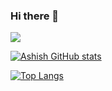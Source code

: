 ### Hi there 👋

![](https://komarev.com/ghpvc/?username=ashish-kamboj&style=flat-square)

[![Ashish GitHub stats](https://github-readme-stats.vercel.app/api?username=ashish-kamboj&theme=default&show_icons=true&hide=issues,contribs)](https://github.com/ashish-kamboj/github-readme-stats)

[![Top Langs](https://github-readme-stats.vercel.app/api/top-langs/?username=ashish-kamboj&layout=compact)](https://github.com/ashish-kamboj/github-readme-stats)

<!--
**ashish-kamboj/ashish-kamboj** is a ✨ _special_ ✨ repository because its `README.md` (this file) appears on your GitHub profile.

Here are some ideas to get you started:

- 🔭 I’m currently working on ...
- 🌱 I’m currently learning ...
- 👯 I’m looking to collaborate on ...
- 🤔 I’m looking for help with ...
- 💬 Ask me about ...
- 📫 How to reach me: ...
- 😄 Pronouns: ...
- ⚡ Fun fact: ...
-->
